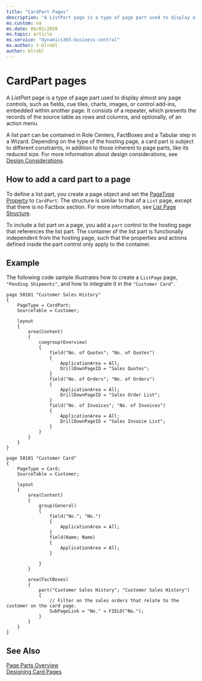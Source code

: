 ```yaml
---
title: "CardPart Pages"
description: "A ListPart page is a type of page part used to display a list of records embedded within another page."
ms.custom: na
ms.date: 04/01/2020
ms.topic: article
ms.service: "dynamics365-business-central"
ms.author: t-blrobl
author: blrobl
---
```


# CardPart pages

A *ListPart* page is a type of page part used to display almost any page controls, such as fields, cue tiles, charts, images, or control add-ins, embedded within another page. It consists of a repeater, which presents the records of the source table as rows and columns, and optionally, of an action menu. 

A list part can be contained in Role Centers, FactBoxes and a Tabular step in a Wizard. Depending on the type of the hosting page, a card part is subject to different constraints, in addition to those inherent to page parts, like its reduced size. For more information about design considerations, see [Design Considerations](devenv-designing-parts#design-considerations.md).

## How to add a card part to a page

To define a list part, you create a page object and set the [PageType Property](properties/devenv-pagetype-property.md) to `CardPart`. The structure is similar to that of a `List` page, except that there is no Factbox section. For more information, see [List Page Structure](devenv-designing-list-pages.md?tabs=structure#structure-1). 

To include a list part on a page, you add a `part` control to the hosting page that references the list part. The container of the list part is functionally independent from the hosting page, such that the properties and actions defined inside the part control only apply to the container. 

## Example

The following code sample illustrates how to create a `ListPage` page, `"Pending Shipments"`, and how to integrate it in the `"Customer Card"`. 

```
page 50101 "Customer Sales History"
{
    PageType = CardPart;
    SourceTable = Customer;

    layout
    {
        area(Content)
        {
            cuegroup(Overview)
            {
                field("No. of Quotes"; "No. of Quotes")
                {
                    ApplicationArea = All;
                    DrillDownPageID = "Sales Quotes";
                }
                field("No. of Orders"; "No. of Orders")
                {
                    ApplicationArea = All;
                    DrillDownPageID = "Sales Order List";
                }
                field("No. of Invoices"; "No. of Invoices")
                {
                    ApplicationArea = All;
                    DrillDownPageID = "Sales Invoice List";
                }
            }
        }
    }
}

page 50101 "Customer Card"
{
    PageType = Card;
    SourceTable = Customer;

    layout
    {
        area(Content)
        {
            group(General)
            {
                field("No."; "No.")
                {
                    ApplicationArea = All;
                }
                field(Name; Name)
                {
                    ApplicationArea = All;
                }

            }
        }

        area(FactBoxes)
        {
            part("Customer Sales History"; "Customer Sales History")
            {
                // Filter on the sales orders that relate to the customer on the card page.
                SubPageLink = "No." = FIELD("No.");
            }
        }
    }
}
```

## See Also

[Page Parts Overview](developer/devenv-designing-parts.md)   
[Designing Card Pages](devenv-designing-card-pages.md)   